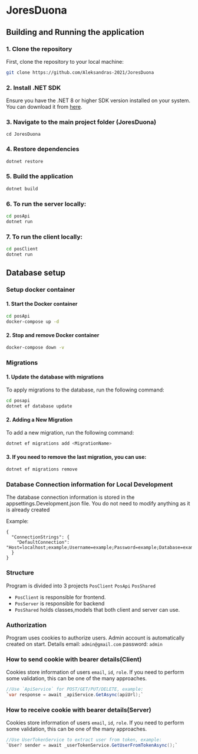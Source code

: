 # JoresDuona

## Building and Running the application

### 1. Clone the repository
First, clone the repository to your local machine:

```bash
git clone https://github.com/Aleksandras-2021/JoresDuona
```
### 2. Install .NET SDK

Ensure you have the .NET 8 or higher SDK version installed on your system. You can download it from [here](https://dotnet.microsoft.com/download).

### 3. Navigate to the main project folder (JoresDuona)

```
cd JoresDuona
```

### 4. Restore dependencies

```bash
dotnet restore
```
### 5. Build the application

```bash
dotnet build
```

### 6. To run the server locally:

```bash
cd posApi
dotnet run
```

### 7. To run the client locally:

```bash
cd posClient
dotnet run
```

## Database setup

### Setup docker container

#### 1. Start the Docker container

```bash
cd posApi
docker-compose up -d
```

#### 2. Stop and remove Docker container

```bash
docker-compose down -v
```

### Migrations

#### 1. Update the database with migrations

To apply migrations to the database, run the following command:

```bash
cd posapi
dotnet ef database update
```

#### 2. Adding a New Migration

To add a new migration, run the following command:

```bash
dotnet ef migrations add <MigrationName>
```

#### 3. If you need to remove the last migration, you can use:

```bash
dotnet ef migrations remove
```

### Database Connection information for Local Development

The database connection information  is stored in the appsettings.Development.json file. You do not need to modify anything as it is already created

Example:

```
{
  "ConnectionStrings": {
    "DefaultConnection": "Host=localhost;example;Username=example;Password=example;Database=example;Pooling=true;"
  }
}
```
### Structure
Program is divided into 3 projects `PosClient` `PosApi` `PosShared`
 - `PosClient` is responsible for frontend.
 - `PosServer` is responsible for backend
 - `PosShared` holds classes,models that both client and server can use.


### Authorization
Program uses cookies to authorize users. Admin account is automatically created on start.
Details
email: `admin@gmail.com`
password: `admin`
### How to send cookie with bearer details(Client)
Cookies store information of users `email`, `id`, `role`. If you need to perform some validation, this can be one of the many approaches.
```csharp
//Use `ApiService` for POST/GET/PUT/DELETE, example:
`var response = await _apiService.GetAsync(apiUrl);`
```

### How to receive cookie with bearer details(Server)
Cookies store information of users `email`, `id`, `role`. If you need to perform some validation, this can be one of the many approaches.
```csharp
//Use UserTokenService to extract user from token, example:
`User? sender = await _userTokenService.GetUserFromTokenAsync();`
```
